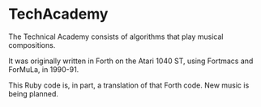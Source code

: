 # TechAcademy

The Technical Academy consists of algorithms that play musical compositions.

It was originally written in Forth on the Atari 1040 ST, using Fortmacs and ForMuLa, in 1990-91.

This Ruby code is, in part, a translation of that Forth code.  New music is being planned.
